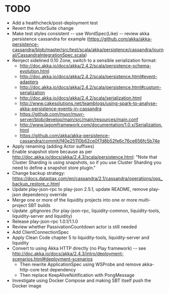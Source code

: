TODO
====

* Add a healthcheck/post-deployment test
* Revert the ActorSuite change
* Make test styles consistent -- use WordSpec(Like) -- review akka persistence cassandra for example
  (https://github.com/akka/akka-persistence-cassandra/blob/master/src/test/scala/akka/persistence/cassandra/journal/CassandraIntegrationSpec.scala)
* Reinject sidelined 0.10 Zone, switch to a sensible serialization format:
  * http://doc.akka.io/docs/akka/2.4.2/scala/persistence-schema-evolution.html
  * http://doc.akka.io/docs/akka/2.4.2/scala/persistence.html#event-adapters
  * http://doc.akka.io/docs/akka/2.4.2/scala/persistence.html#custom-serialization
  * http://doc.akka.io/docs/akka/2.4.2/scala/serialization.html
  * http://www.cakesolutions.net/teamblogs/using-spark-to-analyse-akka-persistence-events-in-cassandra
  * https://github.com/muvr/muvr-server/blob/develop/main/src/main/resources/main.conf
  * http://www.lagomframework.com/documentation/1.0.x/Serialization.html
  * https://github.com/akka/akka-persistence-cassandra/commit/f40e25110b62ce0f7d8b52fe6c76ce656fc5b74e
* Apply renaming (adding Actor suffixes)
* Enable snapshot store because as per http://doc.akka.io/docs/akka/2.4.3/scala/persistence.html: "Note that Cluster
  Sharding is using snapshots, so if you use Cluster Sharding you need to define a snapshot store plugin."
* Change backup strategy: https://docs.datastax.com/en/cassandra/2.1/cassandra/operations/ops_backup_restore_c.html
* Update play-json-rpc to play-json 2.5.1, update README, remove play-json dependency override
* Merge one or more of the liquidity projects into one or more multi-project SBT builds
* Update .gitignores (for play-json-rpc, liquidity-common, liquidity-tools, liquidity-server and liquidity)
* Release play-json-rpc 1.0.1/1.1.0
* Review whether PassivationCountdown actor is still needed
* Add ClientConnectionSpec
* Apply Clean Code chapter 5 to liquidity-tools, liquidity-server and liquidity
* Convert to using Akka HTTP directly (no Play framework) -- see
  http://doc.akka.io/docs/akka/2.4.3/intro/deployment-scenarios.html#deployment-scenarios
  * Then rewrite ApplicationSpec using WSProbe and remove akka-http-core test dependency
  * Then replace KeepAliveNotification with PongMessage
* Investigate using Docker Compose and making SBT itself push the Docker image
